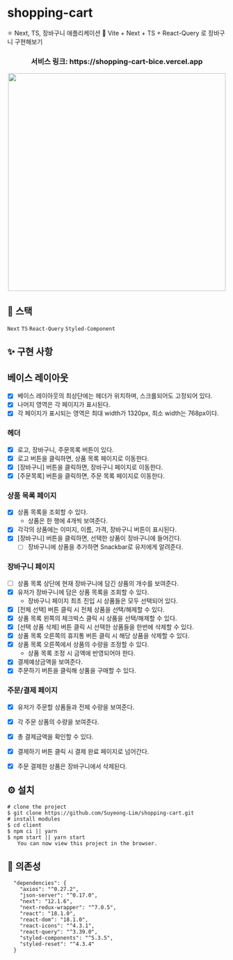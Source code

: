 # shopping-cart
⚛️ Next, TS, 장바구니 애플리케이션 🛒 
Vite + Next + TS + React-Query 로 장바구니 구현해보기 


<h3 align="center"> 서비스 링크: https://shopping-cart-bice.vercel.app </h3>

<p align="center"><img width="500" src="https://user-images.githubusercontent.com/28384562/176394898-f7fb00ee-068f-43f8-9c59-86c93bfcc5ed.png" /></p>


## 🚀 스택

`Next` `TS` `React-Query` `Styled-Component`
 

## ✨ 구현 사항

## **베이스 레이아웃**

- [x] 베이스 레이아웃의 최상단에는 헤더가 위치하며, 스크롤되어도 고정되어 있다.
- [x] 나머지 영역은 각 페이지가 표시된다.
- [x] 각 페이지가 표시되는 영역은 최대 width가 1320px, 최소 width는 768px이다.

### **헤더**

- [x] 로고, 장바구니, 주문목록 버튼이 있다.
- [x] 로고 버튼을 클릭하면, 상품 목록 페이지로 이동한다.
- [x] [장바구니] 버튼을 클릭하면, 장바구니 페이지로 이동한다.
- [x] [주문목록] 버튼을 클릭하면, 주문 목록 페이지로 이동한다.

### **상품 목록 페이지**

- [x] 상품 목록을 조회할 수 있다.
  - 상품은 한 행에 4개씩 보여준다.
- [x] 각각의 상품에는 이미지, 이름, 가격, 장바구니 버튼이 표시된다.
- [x] [장바구니] 버튼을 클릭하면, 선택한 상품이 장바구니에 들어간다.
  - [ ] 장바구니에 상품을 추가하면 Snackbar로 유저에게 알려준다.

### **장바구니 페이지**

- [ ] 상품 목록 상단에 현재 장바구니에 담긴 상품의 개수를 보여준다.
- [x] 유저가 장바구니에 담은 상품 목록을 조회할 수 있다.
  - 장바구니 페이지 최초 진입 시 상품들은 모두 선택되어 있다.
- [x] [전체 선택] 버튼 클릭 시 전체 상품을 선택/해제할 수 있다.
- [x] 상품 목록 왼쪽의 체크박스 클릭 시 상품을 선택/해제할 수 있다.
- [x] [선택 상품 삭제] 버튼 클릭 시 선택한 상품들을 한번에 삭제할 수 있다.
- [x] 상품 목록 오른쪽의 휴지통 버튼 클릭 시 해당 상품을 삭제할 수 있다.
- [x] 상품 목록 오른쪽에서 상품의 수량을 조정할 수 있다.
  - 상품 목록 조정 시 금액에 반영되어야 한다.
- [x] 결제예상금액을 보여준다.
- [X] 주문하기 버튼을 클릭해 상품을 구매할 수 있다.

### **주문/결제 페이지**

- [x] 유저가 주문할 상품들과 전체 수량을 보여준다.
- [x] 각 주문 상품의 수량을 보여준다.
- [x] 총 결제금액을 확인할 수 있다.
- [x] 결제하기 버튼 클릭 시 결제 완료 페이지로 넘어간다.
- [x] 주문 결제한 상품은 장바구니에서 삭제된다.



## ⚙ 설치

```
# clone the project
$ git clone https://github.com/Suyeong-Lim/shopping-cart.git
# install modules
$ cd client
$ npm ci || yarn
$ npm start || yarn start
⠀  You can now view this project in the browser.
```

## 🔗 의존성

```
  "dependencies": {
    "axios": "^0.27.2",
    "json-server": "^0.17.0",
    "next": "12.1.6",
    "next-redux-wrapper": "^7.0.5",
    "react": "18.1.0",
    "react-dom": "18.1.0",
    "react-icons": "^4.3.1",
    "react-query": "^3.39.0",
    "styled-components": "^5.3.5",
    "styled-reset": "^4.3.4"
  }
```
